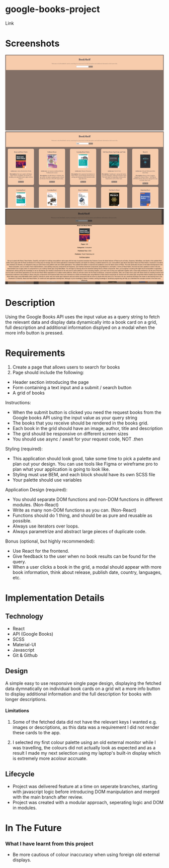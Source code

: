 # google-books-project

Link

# Screenshots

![Screenshot 1](images/Home-Screenshot.png)
![Screenshot 2](images/Grid-Screenshot.png)
![Screenshot 3](images/Modal.png)

# Description

Using the Google Books API uses the input value as a query string to fetch the relevant data and display data dynamically into a book card on a grid, full description and additional information displyed on a modal when the more info button is pressed.

# Requirements

1. Create a page that allows users to search for books
2. Page should include the following:

-   Header section introducing the page
-   Form containing a text input and a submit / search button
-   A grid of books

Instructions:

-   When the submit button is clicked you need the request books from the Google books API using the input value as your query string
-   The books that you receive should be rendered in the books grid.
-   Each book in the grid should have an image, author, title and description
-   The grid should be responsive on different screen sizes
-   You should use async / await for your request code, NOT .then

Styling (required):

-   This application should look good, take some time to pick a palette and plan out your design. You can use tools like Figma or wireframe pro to plan what your application is going to look like.
-   Styling must use BEM, and each block should have its own SCSS file
-   Your palette should use variables

Application Design (required):

-   You should separate DOM functions and non-DOM functions in different modules. (Non-React)
-   Write as many non-DOM functions as you can. (Non-React)
-   Functions should do 1 thing, and should be as pure and reusable as possible.
-   Always use iterators over loops.
-   Always parametrize and abstract large pieces of duplicate code.

Bonus (optional, but highly recommended):

-   Use React for the frontend.
-   Give feedback to the user when no book results can be found for the query.
-   When a user clicks a book in the grid, a modal should appear with more book information, think about release, publish date, country, languages, etc.

# Implementation Details

## Technology

-   React
-   API (Google Books)
-   SCSS
-   Material-UI
-   Javascript
-   Git & Github

## Design

A simple easy to use responsive single page design, displaying the fetched data dymnatically on individual book cards on a grid wit a more info button to display additional information and the full description for books with longer descriptions.

#### Limitations

1. Some of the fetched data did not have the relevant keys I wanted e.g. images or descriptions, as this data was a requirement I did not render these cards to the app.

2. I selected my first colour palette using an old external monitor while I was travelling, the colours did not actually look as expected and as a result I made my next selection using my laptop's built-in display which is extremely more acolour accruate.

## Lifecycle

-   Project was delivered feature at a time on seperate branches, starting with javascript logic before introducing DOM manipulation and merged with the main branch after review.
-   Project was created with a modular approach, seperating logic and DOM in modules.

# In The Future

### What I have learnt from this project

- Be more cautious of colour inaccuracy when using  foreign old external displays.


